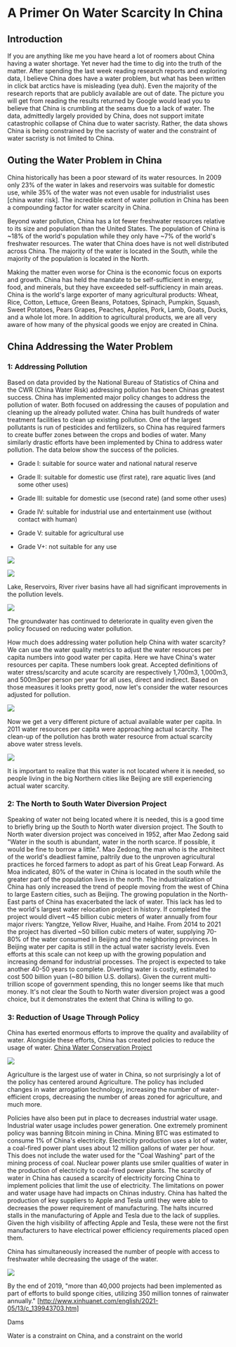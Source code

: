 # A Primer On Water Scarcity In China

## Introduction

If you are anything like me you have heard a lot of roomers about China having a water shortage. Yet never had the time to dig into the truth of the matter. After spending the last week reading research reports and exploring data, I believe China does have a water problem, but what has been written in click bat arctics have is misleading (yea duh). Even the majority of the research reports that are publicly available are out of date. The picture you will get from reading the results returned by Google would lead you to believe that China is crumbling at the seams due to a lack of water. The data, admittedly largely provided by China, does not support imitate catastrophic collapse of China due to water sacristy. Rather, the data shows China is being constrained by the sacristy of water and the constraint of water sacristy is not limited to China.

## Outing the Water Problem in China

China historically has been a poor steward of its water resources. In 2009 only 23% of the water in lakes and reservoirs was suitable for domestic use, while 35% of the water was not even usable for industrialist uses [china water risk]. The incredible extent of water pollution in China has been a compounding factor for water scarcity in China.

Beyond water pollution, China has a lot fewer freshwater resources relative to its size and population than the United States. The population of China is ~18% of the world's population while they only have ~7% of the world's freshwater resources. The water that China does have is not well distributed across China. The majority of the water is located in the South, while the majority of the population is located in the North.  

Making the matter even worse for China is the economic focus on exports and growth. China has held the mandate to be self-sufficient in energy, food, and minerals, but they have exceeded self-sufficiency in main areas. China is the world's large exporter of many agricultural products: Wheat, Rice, Cotton, Lettuce, Green Beans, Potatoes, Spinach, Pumpkin, Squash, Sweet Potatoes, Pears Grapes, Peaches, Apples, Pork, Lamb, Goats, Ducks, and a whole lot more. In addition to agricultural products, we are all very aware of how many of the physical goods we enjoy are created in China.

## China Addressing the Water Problem

### 1: Addressing Pollution

Based on data provided by the National Bureau of Statistics of China and the CWR (China Water Risk) addressing pollution has been Chinas greatest success. China has implemented major policy changes to address the pollution of water. Both focused on addressing the causes of population and cleaning up the already polluted water. China has built hundreds of water treatment facilities to clean up existing pollution. One of the largest pollutants is run of pesticides and fertilizers, so China has required farmers to create buffer zones between the crops and bodies of water. Many similarly drastic efforts have been implemented by China to address water pollution. The data below show the success of the policies.

* Grade I: suitable for source water and national natural reserve

* Grade II: suitable for domestic use (first rate), rare aquatic lives (and some other uses)

* Grade III: suitable for domestic use (second rate) (and some other uses)

* Grade IV: suitable for industrial use and entertainment use (without contact with human)

* Grade V: suitable for agricultural use

* Grade V+: not suitable for any use

![](images/key_lekes_and_reservoirs_water_quality.png)

![](images/main_rivers_basins_water_quality.png)

Lake, Reservoirs, River river basins have all had significant improvements in the pollution levels.

![](images/groundwater_and_shallow_groundwater_quality.png)

The groundwater has continued to deteriorate in quality even given the policy focused on reducing water pollution.

How much does addressing water pollution help China with water scarcity? We can use the water quality metrics to adjust the water resources per capita numbers into good water per capita. Here we have China's water resources per capita. These numbers look great. Accepted definitions of water stress/scarcity and acute scarcity are respectively 1,700m3, 1,000m3, and 500m3per person per year for all uses, direct and indirect. Based on those measures it looks pretty good, now let's consider the water resources adjusted for pollution.

![](images/per_capita_water_resources.png)

Now we get a very different picture of actual available water per capita. In 2011 water resources per capita were approaching actual scarcity. The clean-up of the pollution has broth water resource from actual scarcity above water stress levels.

![](images/good_per_capita_water_resources.png)

It is important to realize that this water is not located where it is needed, so people living in the big Northern cities like Beijing are still experiencing actual water scarcity.

### 2: The North to South Water Diversion Project

Speaking of water not being located where it is needed, this is a good time to briefly bring up the South to North water diversion project. The South to North water diversion project was conceived in 1952, after Mao Zedong said "Water in the south is abundant, water in the north scarce. If possible, it would be fine to borrow a little.". Mao Zedong, the man who is the architect of the world's deadliest famine, paltrily due to the unproven agricultural practices he forced farmers to adopt as part of his Great Leap Forward. As Moa indicated, 80% of the water in China is located in the south while the greater part of the population lives in the north. The industrialization of China has only increased the trend of people moving from the west of China to large Eastern cities, such as Beijing. The growing population in the North-East parts of China has exacerbated the lack of water. This lack has led to the world's largest water relocation project in history. If completed the project would divert ~45 billion cubic meters of water annually from four major rivers: Yangtze, Yellow River, Huaihe, and Haihe. From 2014 to 2021 the project has diverted ~50 billion cubic meters of water, supplying 70-80% of the water consumed in Beijing and the neighboring provinces. In Beijing water per capita is still in the actual water sacristy levels. Even efforts at this scale can not keep up with the growing population and increasing demand for industrial processes. The project is expected to take another 40-50 years to complete. Diverting water is costly, estimated to cost 500 billion yuan (~80 billion U.S. dollars). Given the current multi-trillion scope of government spending, this no longer seems like that much money. It's not clear the South to North water diversion project was a good choice, but it demonstrates the extent that China is willing to go.

### 3: Reduction of Usage Through Policy

China has exerted enormous efforts to improve the quality and availability of water. Alongside these efforts, China has created policies to reduce the usage of water. [China Water Conservation Project](https://en.ndrc.gov.cn/policies/202105/t20210521_1280514.html)

![](images/water_use_by_segment.png)

Agriculture is the largest use of water in China, so not surprisingly a lot of the policy has centered around Agriculture. The policy has included changes in water arrogation technology, increasing the number of water-efficient crops, decreasing the number of areas zoned for agriculture, and much more.

Policies have also been put in place to decreases industrial water usage. Industrial water usage includes power generation. One extremely prominent policy was banning Bitcoin mining in China. Mining BTC was estimated to consume 1% of China's electricity. Electricity production uses a lot of water, a coal-fired power plant uses about 12 million gallons of water per hour. This does not include the water used for the "Coal Washing" part of the mining process of coal. Nuclear power plants use smiler qualities of water in the production of electricity to coal-fired power plants. The scarcity of water in China has caused a scarcity of electricity forcing China to implement policies that limit the use of electricity. The limitations on power and water usage have had impacts on Chinas industry. China has halted the production of key suppliers to Apple and Tesla until they were able to decreases the power requirement of manufacturing. The halts incurred stalls in the manufacturing of Apple and Tesla due to the lack of supplies. Given the high visibility of affecting Apple and Tesla, these were not the first manufacturers to have electrical power efficiency requirements placed open them.

China has simultaneously increased the number of people with access to freshwater while decreasing the usage of the water.

![](images/per_capita_water_use.png)

By the end of 2019, "more than 40,000 projects had been implemented as part of efforts to build sponge cities, utilizing 350 million tonnes of rainwater annually." [http://www.xinhuanet.com/english/2021-05/13/c_139943703.htm]

Dams

Water is a constraint on China, and a constraint on the world
